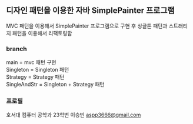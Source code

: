 ## 디자인 패턴을 이용한 자바 SimplePainter 프로그램

MVC 패턴을 이용해서 SimplePainter 프로그램으로 구현 후 싱글톤 패턴과 스트래티지 패턴을 이용해서 리팩토링함

### branch   
main = mvc 패턴 구현   
Singleton = Singleton 패턴   
Strategy = Strategy 패턴   
SingleAndStr = Singleton + Strategy 패턴   

### 프로필
호서대 컴퓨터 공학과
23학번 이승빈 aspp3666@gmail.com
